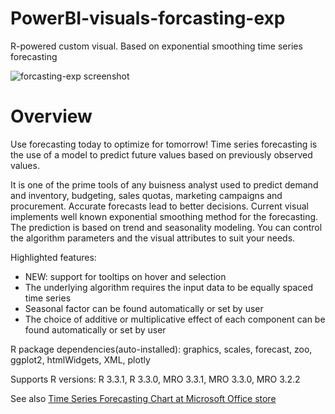 # PowerBI-visuals-forcasting-exp
R-powered custom visual. Based on exponential smoothing time series forecasting

![forcasting-exp screenshot](https://az158878.vo.msecnd.net/marketing/Partner_21474836617/Product_42949680601/Asset_efa13e33-fe39-4e80-8cdd-2db8aa4fbcbb/Forecastingscreenshot1.png)
# Overview
Use forecasting today to optimize for tomorrow! Time series forecasting is the use of a model to predict future values based on previously observed values.

It is one of the prime tools of any buisness analyst used to predict demand and inventory, budgeting, sales quotas, marketing campaigns and procurement. Accurate forecasts lead to better decisions. Current visual implements well known exponential smoothing method for the forecasting. The prediction is based on trend and seasonality modeling. You can control the algorithm parameters and the visual attributes to suit your needs.

Highlighted features:
* NEW: support for tooltips on hover and selection
* The underlying algorithm requires the input data to be equally spaced time series
* Seasonal factor can be found automatically or set by user
* The choice of additive or multiplicative effect of each component can be found automatically or set by user

R package dependencies(auto-installed): graphics, scales, forecast, zoo, ggplot2, htmlWidgets, XML, plotly

Supports R versions: R 3.3.1, R 3.3.0, MRO 3.3.1, MRO 3.3.0, MRO 3.2.2

See also [Time Series Forecasting Chart at Microsoft Office store](https://store.office.com/en-us/app.aspx?assetid=WA104380816&sourcecorrid=c466eb07-e13f-4815-a837-68b8d2da1dcc&searchapppos=0&ui=en-US&rs=en-US&ad=US&appredirect=false)